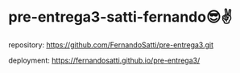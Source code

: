 
# pre-entrega3-satti-fernando😎✌️
repository: https://github.com/FernandoSatti/pre-entrega3.git

deployment: https://fernandosatti.github.io/pre-entrega3/


